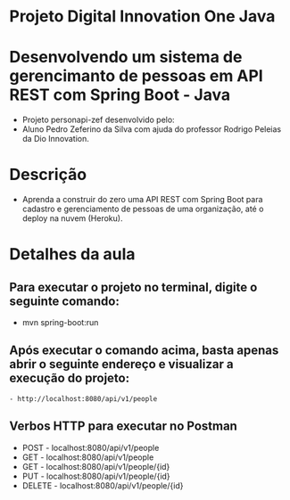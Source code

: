 # Projeto Digital Innovation One Java

# Desenvolvendo um sistema de gerencimanto de pessoas em API REST com Spring Boot - Java
- Projeto personapi-zef desenvolvido pelo: 
- Aluno Pedro Zeferino da Silva com ajuda do professor Rodrigo Peleias da Dio Innovation.

# Descrição
- Aprenda a construir do zero uma API REST com Spring Boot para cadastro e gerenciamento de pessoas de uma organização, até o deploy na nuvem (Heroku).

# Detalhes da aula

## Para executar o projeto no terminal, digite o seguinte comando:
- mvn spring-boot:run 

## Após executar o comando acima, basta apenas abrir o seguinte endereço e visualizar a execução do projeto:
```
- http://localhost:8080/api/v1/people
```
## Verbos HTTP para executar no Postman
- POST - localhost:8080/api/v1/people
- GET - localhost:8080/api/v1/people      
- GET - localhost:8080/api/v1/people/{id}
- PUT - localhost:8080/api/v1/people/{id}
- DELETE - localhost:8080/api/v1/people/{id}
